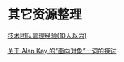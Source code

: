 # 其它资源整理

[技术团队管理经验(10人以内)](http://hongyitong.github.io/2017/09/02/JIRA/)

[关于 Alan Kay 的“面向对象”一词的探讨](https://softwareengineering.stackexchange.com/q/46592/121517)
